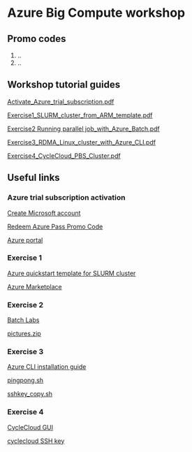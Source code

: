 # Azure Big Compute workshop

## Promo codes
1. ..
2. ..

## Workshop tutorial guides
[Activate_Azure_trial_subscription.pdf](https://github.com/tojozefi/imgwlab/blob/master/Activate_Azure_trial_subscription.pdf)

[Exercise1_SLURM_cluster_from_ARM_template.pdf](https://github.com/tojozefi/imgwlab/resources/blob/master/Exercise1_SLURM_cluster_from_ARM_template.pdf)

[Exercise2 Running parallel job_with_Azure_Batch.pdf](https://github.com/tojozefi/scfelab/blob/master/Exercise2_Image_processing_with_Azure_Batch.pdf)

[Exercise3_RDMA_Linux_cluster_with_Azure_CLI.pdf](https://github.com/tojozefi/scfelab/blob/master/Exercise3_RDMA_Linux_cluster_with_Azure_CLI.pdf)

[Exercise4_CycleCloud_PBS_Cluster.pdf](https://github.com/tojozefi/scfelab/blob/master/Exercise4_CycleCloud_PBS_Cluster.pdf)

## Useful links
### Azure trial subscription activation
[Create Microsoft account](http://account.microsoft.com)

[Redeem Azure Pass Promo Code](http://www.microsoftazurepass.com)

[Azure portal](https://portal.azure.com)

### Exercise 1
[Azure quickstart template for SLURM cluster](https://github.com/Azure/azure-quickstart-templates/tree/master/slurm)

[Azure Marketplace](https://azure.microsoft.com/en-us/marketplace/)

### Exercise 2
[Batch Labs](https://azure.github.io/BatchLabs/)

[pictures.zip](https://github.com/tojozefi/scfelab/blob/master/pictures.zip)

### Exercise 3
[Azure CLI installation guide](https://docs.microsoft.com/en-us/cli/azure/install-azure-cli-apt?view=azure-cli-latest)

[pingpong.sh](https://github.com/tojozefi/scfelab/blob/master/pingpong.sh)

[sshkey_copy.sh](https://github.com/tojozefi/scfelab/blob/master/sshkey_copy.sh)

### Exercise 4
[CycleCloud GUI](https://cycleservergkpeyd.westeurope.cloudapp.azure.com/)

[cyclecloud SSH key](https://cyclelabstore.blob.core.windows.net/cyclecloud/cyclecloud.sc_frontiers.pem)

